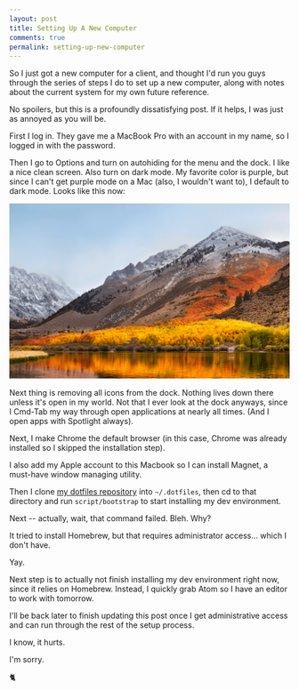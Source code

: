 ```yaml
---
layout: post
title: Setting Up A New Computer
comments: true
permalink: setting-up-new-computer
---
```


So I just got a new computer for a client, and thought I'd run you guys through the series of steps I do to set up a new computer, along with notes about the current system for my own future reference.

No spoilers, but this is a profoundly dissatisfying post. If it helps, I was just as annoyed as you will be.

<!--break-->

First I log in. They gave me a MacBook Pro with an account in my name, so I logged in with the password.

Then I go to Options and turn on autohiding for the menu and the dock. I like a nice clean screen. Also turn on dark mode. My favorite color is purple, but since I can't get purple mode on a Mac (also, I wouldn't want to), I default to dark mode. Looks like this now:

![](/public/desktop.png)

Next thing is removing all icons from the dock. Nothing lives down there unless it's open in my world. Not that I ever look at the dock anyways, since I Cmd-Tab my way through open applications at nearly all times. (And I open apps with Spotlight always).

Next, I make Chrome the default browser (in this case, Chrome was already installed so I skipped the installation step).

I also add my Apple account to this Macbook so I can install Magnet, a must-have window managing utility.

Then I clone [my dotfiles repository](https://github.com/elliotbonneville/dotfiles) into `~/.dotfiles`, then cd to that directory and run `script/bootstrap` to start installing my dev environment.

Next -- actually, wait, that command failed. Bleh. Why?

It tried to install Homebrew, but that requires administrator access... which I don't have.

Yay.

Next step is to actually not finish installing my dev environment right now, since it relies on Homebrew. Instead, I quickly grab Atom so I have an editor to work with tomorrow.

I'll be back later to finish updating this post once I get administrative access and can run through the rest of the setup process.

I know, it hurts.

I'm sorry.

🐈
